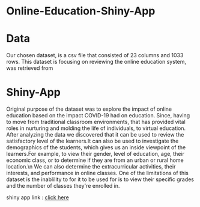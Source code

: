 # Online-Education-Shiny-App
# Data
Our chosen dataset, is a csv file that consisted of 23 columns and 1033 rows. This dataset is focusing on reviewing the online education system, was retrieved from
# Shiny-App
Original purpose of the dataset was to explore the impact of online education based on the impact COVID-19 had on education. Since, having to move from traditional classroom environments, that has provided vital roles in nurturing and molding the life of individuals, to virtual education. After analyzing the data we discovered that it can be used to review the satisfactory level of the learners.It can also be used to investigate the demographics of the students, which gives us an inside viewpoint of the learners.For example, to view their gender, level of education, age, their economic class, or to determine if they are from an urban or rural home location.\n
We can also determine the extracurricular activities, their interests, and performance in online classes. One of the limitations of this dataset is the inablility to for it to be used for is to view their specific grades and the number of classes they're enrolled in.

shiny app link : [click here](https://s8q0d2-warsame-jama.shinyapps.io/Shiny-App/)




